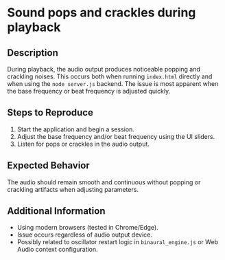 # Sound pops and crackles during playback

## Description
During playback, the audio output produces noticeable popping and crackling noises. This occurs both when running `index.html` directly and when using the `node server.js` backend. The issue is most apparent when the base frequency or beat frequency is adjusted quickly.

## Steps to Reproduce
1. Start the application and begin a session.
2. Adjust the base frequency and/or beat frequency using the UI sliders.
3. Listen for pops or crackles in the audio output.

## Expected Behavior
The audio should remain smooth and continuous without popping or crackling artifacts when adjusting parameters.

## Additional Information
- Using modern browsers (tested in Chrome/Edge).
- Issue occurs regardless of audio output device.
- Possibly related to oscillator restart logic in `binaural_engine.js` or Web Audio context configuration.


